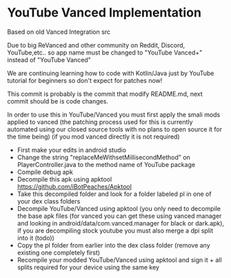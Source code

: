 # YouTube Vanced Implementation

Based on old Vanced Integration src 

Due to big ReVanced and other community on Reddit, Discord, YouTube,etc.. so app name must be changed to "YouTube Vanced+" instead of "YouTube Vanced"

We are continuing learning how to code with Kotlin/Java just by YouTube tutorial for beginners so don't expect for patches now!

This commit is probably is the commit that modify README.md, next commit should be is code changes.

In order to use this in YouTube/Vanced you must first apply the smali mods applied to vanced (the patching process used for this is currently automated using our closed source tools with no plans to open source it for the time being) (if you mod vanced directly it is not required)
* First make your edits in android studio
* Change the string "replaceMeWithsetMillisecondMethod" on PlayerController.java to the method name of YouTube package
* Compile debug apk
* Decompile this apk using apktool https://github.com/iBotPeaches/Apktool
* Take this decompiled folder and look for a folder labeled pl in one of your dex class folders
* Decompile YouTube/Vanced using apktool (you only need to decompile the base apk files (for vanced you can get these using vanced manager and looking in android/data/com.vanced.manager for black or dark.apk), if you are decompiling stock youtube you must also merge a dpi split into it (todo))
* Copy the pl folder from earlier into the dex class folder (remove any existing one completely first)
* Recompile your modded YouTube/Vanced using apktool and sign it + all splits required for your device using the same key
